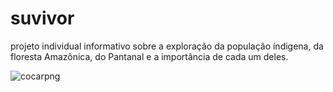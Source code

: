 # suvivor
projeto individual informativo sobre a exploração da população índigena, da floresta Amazônica, do Pantanal e a importância de cada um deles.

![cocarpng](https://user-images.githubusercontent.com/79323919/117068539-c9f85600-ad01-11eb-9553-c1e3365878a4.png)
